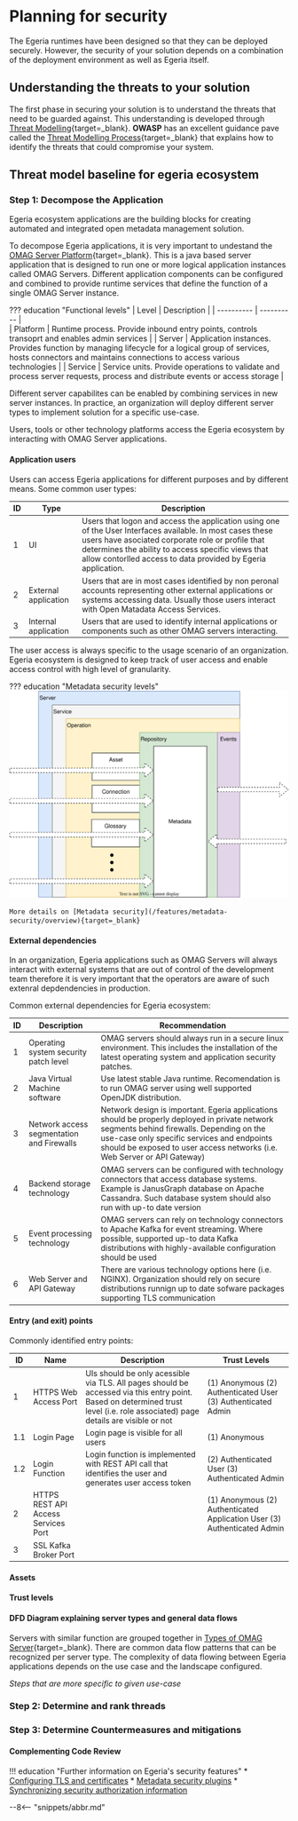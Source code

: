 <!-- SPDX-License-Identifier: CC-BY-4.0 -->
<!-- Copyright Contributors to the Egeria project 2020. -->

# Planning for security

The Egeria runtimes have been designed so that they can be deployed securely.  However, the security of your solution depends on a combination of the deployment environment as well as Egeria itself.

## Understanding the threats to your solution

The first phase in securing your solution is to understand the threats that need to be guarded against.  This understanding is developed through [Threat Modelling](https://owasp.org/www-community/Threat_Modeling){target=_blank}.  **OWASP** has an excellent guidance pave called the [Threat Modelling Process](https://owasp.org/www-community/Threat_Modeling_Process){target=_blank} that explains how to identify the threats that could compromise your system.

## Threat model baseline for egeria ecosystem


### Step 1: Decompose the Application

Egeria ecosystem applications are the building blocks for creating automated and integrated open metadata management solution.

To decompose Egeria applications, it is very important to undestand the [OMAG Server Platform](/concepts/omag-server-platform){target=_blank}. This is a java based server application that is designed to run one or more logical application instances called OMAG Servers. Different application components can be configured and combined to provide runtime services that define the function of a single OMAG Server instance. 

??? education "Functional levels"
    | Level | Description |
    | ---------- | ---------- |    
    | Platform      | Runtime process. Provide inbound entry points, controls transoprt and enables admin services |
    | Server | Application instances. Provides function by managing lifecycle for a logical group of services, hosts connectors and maintains connections to access various technologies |
    | Service | Service units. Provide operations to validate and process server requests, process and distribute events or access storage |

Different server capabilites can be enabled by combining services in new server instances.
In practice, an organization will deploy different server types to implement solution for a specific use-case. 

Users, tools or other technology platforms access the Egeria ecosystem by interacting with OMAG Server applications.

#### Application users

Users can access Egeria applications for different purposes and by different means. Some common user types:

| ID | Type | Description|
| --- | --- | --- |
| 1 | UI | Users that logon and access the application using one of the User Interfaces available. In most cases these users have asociated corporate role or profile that determines the ability to access specific views that allow contorlled access to data provided by Egeria application. |
| 2 | External application | Users that are in most cases identified by non peronal accounts representing other external applications or systems accessing data. Usually those users interact with Open Matadata Access Services. |
| 3 | Internal application | Users that are used to identify internal applications or components such as other OMAG servers interacting. |

The user access is always specific to the usage scenario of an organization. Egeria ecosystem is designed to keep track of user access and enable access control with high level of granularity.

??? education "Metadata security levels"
    ![Metadata Security Layers](/features/metadata-security/layers-of-security-checks.svg)
    
    More details on [Metadata security](/features/metadata-security/overview){target=_blank}
    


#### External dependencies 

In an organization, Egeria applications such as OMAG Servers will always interact with external systems that are out of control of the development team therefore it is very important that the operators are aware of such extenral depdendencies in production.

Common external dependencies for Egeria ecosystem:

| ID | Description | Recommendation |
| ------ | ------ | ------ |
| 1 | Operating system security patch level | OMAG servers should always run in a secure linux environment. This includes the installation of the latest operating system and application security patches. |
| 2 | Java Virtual Machine software | Use latest stable Java runtime. Recomendation is to run OMAG server using well supported OpenJDK distribution. |
| 3 | Network access segmentation and Firewalls | Network design is important. Egeria applications should be properly deployed in private network segments behind firewalls. Depending on the use-case only specific services and endpoints should be exposed to user access networks (i.e. Web Server or API Gateway) |   
| 4 | Backend storage technology | OMAG servers can be configured with technology connectors that access database systems. Example is JanusGraph database on Apache Cassandra. Such database system should also run with up-to date version |
| 5 | Event processing technology | OMAG servers can rely on technology connectors to Apache Kafka for event streaming. Where possible, supported up-to data Kafka distributions with highly-available configuration should be used |
| 6 | Web Server and API Gateway | There are various technology options here (i.e. NGINX). Organization should rely on secure distributions runnign up to date sofware packages supporting TLS communication |


#### Entry (and exit) points

Commonly identified entry points:

| ID | Name | Description | Trust Levels |
| ------ | ------ | ------ | ------ |
| 1 | HTTPS Web Access Port | UIs should be only acessible via TLS. All pages should be accessed via this entry point. Based on determined trust level (i.e. role associated) page details are visible or not | (1) Anonymous (2) Authenticated User (3) Authenticated Admin |
| 1.1 | Login Page | Login page is visible for all users | (1) Anonymous |
| 1.2 | Login Function | Login function is implemented with REST API call that identifies the user and generates user access token | (2) Authenticated User (3) Authenticated Admin |
| 2 | HTTPS REST API Access Services Port | | (1) Anonymous (2) Authenticated Application User (3) Authenticated Admin |
| 3 | SSL Kafka Broker Port | | |

#### Assets 


#### Trust levels


#### DFD Diagram explaining server types and general data flows

Servers with similar function are grouped together in [Types of OMAG Server](/concepts/omag-server/#types-of-omag-server){target=_blank}. There are common data flow patterns that can be recognized per server type. The complexity of data flowing between Egeria applications depends on the use case and the landscape configured.




*Steps that are more specific to given use-case*

### Step 2: Determine and rank threads
### Step 3: Determine Countermeasures and mitigations

#### Complementing Code Review




!!! education "Further information on Egeria's security features"
    * [Configuring TLS and certificates](/guides/admin/omag-server-platform-transport-level-security)
    * [Metadata security plugins](/features/metadata-security/overview)
    * [Synchronizing security authorization information](/features/synchronized-access-control/overview)

--8<-- "snippets/abbr.md"

